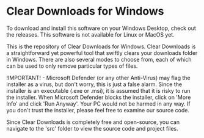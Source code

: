 # Clear Downloads for Windows

To download and install this software on your Windows Desktop, check out the releases.
This software is not available for Linux or MacOS yet.

This is the repository of Clear Downloads for Windows. Clear Downloads is a straightforward yet powerful tool that swiftly clears your downloads folder in Windows. There are also several modes to choose from, each of which can be used to only remove particular types of files. 

!IMPORTANT! - 
Microsoft Defender (or any other Anti-Virus) may flag the installer as a virus, but don't worry, this is just a false alarm. Since the installer is an executable (.exe or .msi), it is assumed that it is risky to run the installer. When Microsoft Defender blocks the installer, click on 'More Info' and click 'Run Anyway'. Your PC would not be harmed in any way. If you don't trust the installer, please feel free to examine our source code.

Since Clear Downloads is completely free and open-source, you can navigate to the 'src' folder to view the source code and project files.
